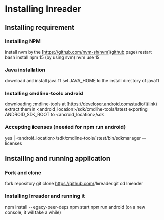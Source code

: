 # Installing lnreader

## Installing requirement
### Installing NPM
install nvm by the [https://github.com/nvm-sh/nvm](github page)
restart bash
install npm 15 (by using nvm)
nvm use 15

### Java installation
download and install java 11
set JAVA_HOME to the install directory of java11

### Installing cmdline-tools android
downloading cmdline-tools at [https://developer.android.com/studio/](link)
extract them in <android_location>/sdk/cmdline-tools/latest
exporting ANDROID_SDK_ROOT to <android_location>/sdk

### Accepting licenses (needed for npm run android)
yes | <android_location>/sdk/cmdline-tools/latest/bin/sdkmanager --licenses

## Installing and running application
### Fork and clone
fork repository
git clone https://github.com/<your-account-name>/lnreader.git
cd lnreader

### Installing lnreader and running it
npm install --legacy-peer-deps
npm start
npm run android (on a new console, it will take a while)
